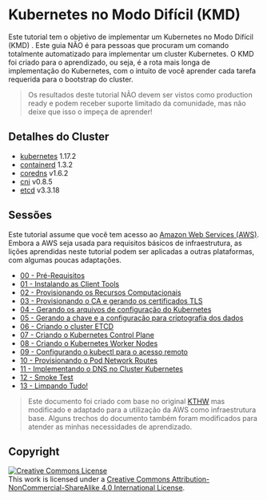 # Kubernetes no Modo Difícil (KMD)
Este tutorial tem o objetivo de implementar um Kubernetes no Modo Difícil (KMD) . Este guia NÃO é para pessoas que procuram um comando totalmente automatizado para implementar um cluster Kubernetes. O KMD foi criado para o aprendizado, ou seja, é a rota mais longa de implementação do Kubernetes, com o intuito de você aprender cada tarefa requerida para o bootstrap do cluster.

> Os resultados deste tutorial NÃO devem ser vistos como production ready e podem receber suporte limitado da comunidade, mas não deixe que isso o impeça de aprender!

## Detalhes do Cluster

* [kubernetes](https://github.com/kubernetes/kubernetes) 1.17.2
* [containerd](https://github.com/containerd/containerd) 1.3.2
* [coredns](https://github.com/coredns/coredns) v1.6.2
* [cni](https://github.com/containernetworking/cni) v0.8.5
* [etcd](https://github.com/coreos/etcd) v3.3.18

## Sessões

Este tutorial assume que você tem acesso ao [Amazon Web Services (AWS)](https://aws.amazon.com). Embora a AWS seja usada para requisitos básicos de infraestrutura, as lições aprendidas neste tutorial podem ser aplicadas a outras plataformas, com algumas poucas adaptações.

* [00 - Pré-Requisitos](docs/00-prerequisits.md)
* [01 - Instalando as Client Tools](docs/01-client-tools.md)
* [02 - Provisionando os Recursos Computacionais](docs/02-compute-resources.md)
* [03 - Provisionando o CA e gerando os certificados TLS](docs/03-certificate-authority.md)
* [04 - Gerando os arquivos de configuração do Kubernetes](docs/04-kubernetes-configuration-files.md)
* [05 - Gerando a chave e a configuracão para criptografia dos dados](docs/05-data-encryption-keys.md)
* [06 - Criando o cluster ETCD](docs/06-bootstrapping-etcd.md)
* [07 - Criando o Kubernetes Control Plane](docs/07-bootstrapping-kubernetes-controllers.md)
* [08 - Criando o Kubernetes Worker Nodes](docs/08-bootstrapping-kubernetes-workers.md)
* [09 - Configurando o kubectl para o acesso remoto](docs/09-configuring-kubectl.md)
* [10 - Provisionando o Pod Network Routes](docs/10-pod-network-routes.md)
* [11 - Implementando o DNS no Cluster Kubernetes](docs/11-dns-addon.md)
* [12 - Smoke Test](docs/12-smoke-test.md)
* [13 - Limpando Tudo!](docs/13-cleanup.md)

> Este documento foi criado com base no original [KTHW](https://github.com/kelseyhightower/kubernetes-the-hard-way) mas modificado e adaptado para a utilização da AWS como infraestrutura base. Alguns trechos do documento também foram modificados para atender as minhas necessidades de aprendizado.

## Copyright

<a rel="license" href="http://creativecommons.org/licenses/by-nc-sa/4.0/"><img alt="Creative Commons License" style="border-width:0" src="https://i.creativecommons.org/l/by-nc-sa/4.0/88x31.png" /></a><br />This work is licensed under a <a rel="license" href="http://creativecommons.org/licenses/by-nc-sa/4.0/">Creative Commons Attribution-NonCommercial-ShareAlike 4.0 International License</a>.
